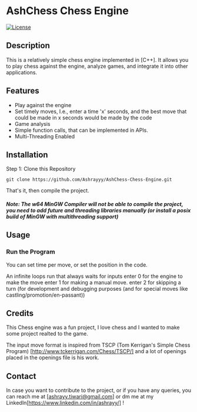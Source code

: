 # AshChess Chess Engine

[![License](https://img.shields.io/badge/License-MIT-blue.svg)](https://opensource.org/licenses/MIT)

## Description

This is a relatively simple chess engine implemented in [C++]. It allows you to play chess against the engine, analyze games, and integrate it into other applications.

## Features

- Play against the engine
- Set timely moves, I.e., enter a time 'x' seconds, and the best move that could be made in x seconds would be made by the code
- Game analysis
- Simple function calls, that can be implemented in APIs.
- Multi-Threading Enabled

## Installation

Step 1: Clone this Repository
```
git clone https://github.com/Ashrayyy/AshChess-Chess-Engine.git
```
That's it, then compile the project.

##### Note: The w64 MinGW Compiler will not be able to compile the project, you need to add future and threading libraries manually (or install a posix build of MinGW with multithreading support)

## Usage

### Run the Program
You can set time per move, or set the position in the code.

An infinite loops run that always waits for inputs
enter 0 for the engine to make the move
enter 1 for making a manual move.
enter 2 for skipping a turn (for development and debugging purposes (and for special moves like castling/promotion/en-passant))

## Credits

This Chess engine was a fun project, I love chess and I wanted to make some project realted to the game.

The input move format is inspired from TSCP (Tom Kerrigan's Simple Chess Program) [http://www.tckerrigan.com/Chess/TSCP/] 
and a lot of openings placed in the openings file is his work.

## Contact

In case you want to contribute to the project, or if you have any queries, you can reach me at [ashrayy.tiwari@gmail.com] or dm me at my LinkedIn[https://www.linkedin.com/in/ashrayy/] !

